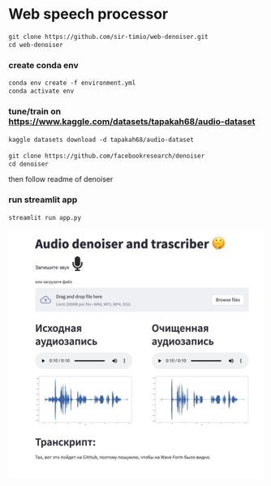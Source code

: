 # Web speech processor

```
git clone https://github.com/sir-timio/web-denoiser.git
cd web-denoiser
```

### create conda env
```
conda env create -f environment.yml
conda activate env
```

### tune/train on https://www.kaggle.com/datasets/tapakah68/audio-dataset
```
kaggle datasets download -d tapakah68/audio-dataset

git clone https://github.com/facebookresearch/denoiser
cd denoiser
```
then follow readme of denoiser 

### run streamlit app
```
streamlit run app.py
```

![image](front.jpg)